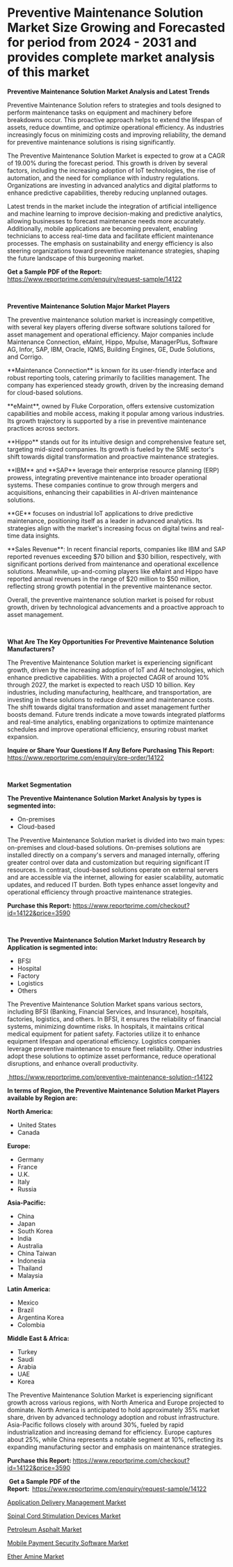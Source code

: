 <p><h1>Preventive Maintenance Solution Market Size Growing and Forecasted for period from 2024 - 2031 and provides complete market analysis of this market</h1></p><p><strong>Preventive Maintenance Solution Market Analysis and Latest Trends</strong></p>
<p><p>Preventive Maintenance Solution refers to strategies and tools designed to perform maintenance tasks on equipment and machinery before breakdowns occur. This proactive approach helps to extend the lifespan of assets, reduce downtime, and optimize operational efficiency. As industries increasingly focus on minimizing costs and improving reliability, the demand for preventive maintenance solutions is rising significantly.</p><p>The Preventive Maintenance Solution Market is expected to grow at a CAGR of 19.00% during the forecast period. This growth is driven by several factors, including the increasing adoption of IoT technologies, the rise of automation, and the need for compliance with industry regulations. Organizations are investing in advanced analytics and digital platforms to enhance predictive capabilities, thereby reducing unplanned outages.</p><p>Latest trends in the market include the integration of artificial intelligence and machine learning to improve decision-making and predictive analytics, allowing businesses to forecast maintenance needs more accurately. Additionally, mobile applications are becoming prevalent, enabling technicians to access real-time data and facilitate efficient maintenance processes. The emphasis on sustainability and energy efficiency is also steering organizations toward preventive maintenance strategies, shaping the future landscape of this burgeoning market.</p></p>
<p><strong>Get a Sample PDF of the Report:&nbsp;</strong> <a href="https://www.reportprime.com/enquiry/request-sample/14122?utm_campaign=114&utm_medium=2&utm_source=Github&utm_content=ia&utm_term=25122024&utm_id=preventive-maintenance-solution">https://www.reportprime.com/enquiry/request-sample/14122</a></p>
<p>&nbsp;</p>
<p><strong>Preventive Maintenance Solution Major Market Players</strong></p>
<p><p>The preventive maintenance solution market is increasingly competitive, with several key players offering diverse software solutions tailored for asset management and operational efficiency. Major companies include Maintenance Connection, eMaint, Hippo, Mpulse, ManagerPlus, Software AG, Infor, SAP, IBM, Oracle, IQMS, Building Engines, GE, Dude Solutions, and Corrigo.</p><p>**Maintenance Connection** is known for its user-friendly interface and robust reporting tools, catering primarily to facilities management. The company has experienced steady growth, driven by the increasing demand for cloud-based solutions.</p><p>**eMaint**, owned by Fluke Corporation, offers extensive customization capabilities and mobile access, making it popular among various industries. Its growth trajectory is supported by a rise in preventive maintenance practices across sectors.</p><p>**Hippo** stands out for its intuitive design and comprehensive feature set, targeting mid-sized companies. Its growth is fueled by the SME sector's shift towards digital transformation and proactive maintenance strategies.</p><p>**IBM** and **SAP** leverage their enterprise resource planning (ERP) prowess, integrating preventive maintenance into broader operational systems. These companies continue to grow through mergers and acquisitions, enhancing their capabilities in AI-driven maintenance solutions.</p><p>**GE** focuses on industrial IoT applications to drive predictive maintenance, positioning itself as a leader in advanced analytics. Its strategies align with the market's increasing focus on digital twins and real-time data insights.</p><p>**Sales Revenue**: In recent financial reports, companies like IBM and SAP reported revenues exceeding $70 billion and $30 billion, respectively, with significant portions derived from maintenance and operational excellence solutions. Meanwhile, up-and-coming players like eMaint and Hippo have reported annual revenues in the range of $20 million to $50 million, reflecting strong growth potential in the preventive maintenance sector.</p><p>Overall, the preventive maintenance solution market is poised for robust growth, driven by technological advancements and a proactive approach to asset management.</p></p>
<p>&nbsp;</p>
<p><strong>What Are The Key Opportunities For Preventive Maintenance Solution Manufacturers?</strong></p>
<p><p>The Preventive Maintenance Solution market is experiencing significant growth, driven by the increasing adoption of IoT and AI technologies, which enhance predictive capabilities. With a projected CAGR of around 10% through 2027, the market is expected to reach USD 10 billion. Key industries, including manufacturing, healthcare, and transportation, are investing in these solutions to reduce downtime and maintenance costs. The shift towards digital transformation and asset management further boosts demand. Future trends indicate a move towards integrated platforms and real-time analytics, enabling organizations to optimize maintenance schedules and improve operational efficiency, ensuring robust market expansion.</p></p>
<p><strong>Inquire or Share Your Questions If Any Before Purchasing This Report:</strong> <a href="https://www.reportprime.com/enquiry/pre-order/14122?utm_campaign=114&utm_medium=2&utm_source=Github&utm_content=ia&utm_term=25122024&utm_id=preventive-maintenance-solution">https://www.reportprime.com/enquiry/pre-order/14122</a></p>
<p>&nbsp;</p>
<p><strong>Market Segmentation</strong></p>
<p><strong>The Preventive Maintenance Solution Market Analysis by types is segmented into:</strong></p>
<p><ul><li>On-premises</li><li>Cloud-based</li></ul></p>
<p><p>The Preventive Maintenance Solution market is divided into two main types: on-premises and cloud-based solutions. On-premises solutions are installed directly on a company's servers and managed internally, offering greater control over data and customization but requiring significant IT resources. In contrast, cloud-based solutions operate on external servers and are accessible via the internet, allowing for easier scalability, automatic updates, and reduced IT burden. Both types enhance asset longevity and operational efficiency through proactive maintenance strategies.</p></p>
<p><strong>Purchase this Report:&nbsp;</strong><a href="https://www.reportprime.com/checkout?id=14122&price=3590&utm_campaign=114&utm_medium=2&utm_source=Github&utm_content=ia&utm_term=25122024&utm_id=preventive-maintenance-solution">https://www.reportprime.com/checkout?id=14122&price=3590</a></p>
<p>&nbsp;</p>
<p><strong>The Preventive Maintenance Solution Market Industry Research by Application is segmented into:</strong></p>
<p><ul><li>BFSI</li><li>Hospital</li><li>Factory</li><li>Logistics</li><li>Others</li></ul></p>
<p><p>The Preventive Maintenance Solution Market spans various sectors, including BFSI (Banking, Financial Services, and Insurance), hospitals, factories, logistics, and others. In BFSI, it ensures the reliability of financial systems, minimizing downtime risks. In hospitals, it maintains critical medical equipment for patient safety. Factories utilize it to enhance equipment lifespan and operational efficiency. Logistics companies leverage preventive maintenance to ensure fleet reliability. Other industries adopt these solutions to optimize asset performance, reduce operational disruptions, and enhance overall productivity.</p></p>
<p><a href="https://www.reportprime.com/preventive-maintenance-solution-r14122?utm_campaign=114&utm_medium=2&utm_source=Github&utm_content=ia&utm_term=25122024&utm_id=preventive-maintenance-solution">&nbsp;https://www.reportprime.com/preventive-maintenance-solution-r14122</a></p>
<p><strong>In terms of Region, the Preventive Maintenance Solution Market Players available by Region are:</strong></p>
<p>
    <p> <strong> North America: </strong>
        <ul>
            <li>United States</li>
            <li>Canada</li>
        </ul>
        </p> 
    <p> <strong> Europe: </strong>
        <ul>
            <li>Germany</li>
            <li>France</li>
            <li>U.K.</li>
            <li>Italy</li>
            <li>Russia</li>
        </ul>
        </p> 
    <p> <strong> Asia-Pacific: </strong>
        <ul>
            <li>China</li>
            <li>Japan</li>
            <li>South Korea</li>
            <li>India</li>
            <li>Australia</li>
            <li>China Taiwan</li>
            <li>Indonesia</li>
            <li>Thailand</li>
            <li>Malaysia</li>
        </ul>
        </p> 
    <p> <strong> Latin America: </strong>
        <ul>
            <li>Mexico</li>
            <li>Brazil</li>
            <li>Argentina Korea</li>
            <li>Colombia</li>
        </ul>
        </p> 
    <p> <strong> Middle East & Africa: </strong>
        <ul>
            <li>Turkey</li>
            <li>Saudi</li>
            <li>Arabia</li>
            <li>UAE</li>
            <li>Korea</li>
        </ul>
    </p>
    </p>
<p><p>The Preventive Maintenance Solution Market is experiencing significant growth across various regions, with North America and Europe projected to dominate. North America is anticipated to hold approximately 35% market share, driven by advanced technology adoption and robust infrastructure. Asia-Pacific follows closely with around 30%, fueled by rapid industrialization and increasing demand for efficiency. Europe captures about 25%, while China represents a notable segment at 10%, reflecting its expanding manufacturing sector and emphasis on maintenance strategies.</p></p>
<p><strong>Purchase this Report: </strong><a href="https://www.reportprime.com/checkout?id=14122&price=3590&utm_campaign=114&utm_medium=2&utm_source=Github&utm_content=ia&utm_term=25122024&utm_id=preventive-maintenance-solution">https://www.reportprime.com/checkout?id=14122&price=3590</a></p>
<p>&nbsp;<strong>Get a Sample PDF of the Report:&nbsp;&nbsp;</strong><a href="https://www.reportprime.com/enquiry/request-sample/14122?utm_campaign=114&utm_medium=2&utm_source=Github&utm_content=ia&utm_term=25122024&utm_id=preventive-maintenance-solution">https://www.reportprime.com/enquiry/request-sample/14122</a></p>
<p><strong></strong></p>
<p><p><a href="https://github.com/shondapmbau/Market-Research-Report-List-1/blob/main/application-delivery-management-market.md?utm_campaign=114&utm_medium=2&utm_source=Github&utm_content=ia&utm_term=25122024&utm_id=preventive-maintenance-solution">Application Delivery Management Market</a></p><p><a href="https://www.linkedin.com/pulse/latest-trend-analysis-spinal-cord-stimulation-devices-market-suggests-nfsnf?utm_campaign=114&utm_medium=2&utm_source=Github&utm_content=ia&utm_term=25122024&utm_id=preventive-maintenance-solution">Spinal Cord Stimulation Devices Market</a></p><p><a href="https://www.linkedin.com/pulse/petroleum-asphalt-market-analysis-growth-forecast-84-cagr-from-5fvkf?utm_campaign=114&utm_medium=2&utm_source=Github&utm_content=ia&utm_term=25122024&utm_id=preventive-maintenance-solution">Petroleum Asphalt Market</a></p><p><a href="https://github.com/MonroeBullock54/Market-Research-Report-List-1/blob/main/mobile-payment-security-software-market.md?utm_campaign=114&utm_medium=2&utm_source=Github&utm_content=ia&utm_term=25122024&utm_id=preventive-maintenance-solution">Mobile Payment Security Software Market</a></p><p><a href="https://www.linkedin.com/pulse/complete-analysis-ether-amine-market-size-segments-79-forecast-g3tgf?utm_campaign=114&utm_medium=2&utm_source=Github&utm_content=ia&utm_term=25122024&utm_id=preventive-maintenance-solution">Ether Amine Market</a></p></p>